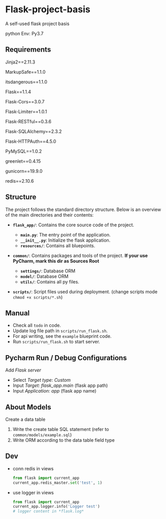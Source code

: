 # Flask-project-basis
A self-used flask project basis

python Env: Py3.7

## Requirements

Jinja2==2.11.3

MarkupSafe==1.1.0

itsdangerous==1.1.0

Flask==1.1.4

Flask-Cors==3.0.7

Flask-Limiter==1.0.1

Flask-RESTful==0.3.6

Flask-SQLAlchemy==2.3.2

Flask-HTTPAuth==4.5.0

PyMySQL==1.0.2

greenlet==0.4.15

gunicorn==19.9.0

redis==2.10.6


## Structure
The project follows the standard directory structure. Below is an overview of the main directories and their contents:

- **`flask_app/`**: Contains the core source code of the project.
    - **`main.py`**: The entry point of the application.
    - **`__init__.py`**: Initialize the flask application.
    - **`resources/`**: Contains all bluepoints.

- **`common/`**: Contains packages and tools of the project. **If your use PyCharm, mark this dir as Sources Root**
    - **`settings/`**: Database ORM
    - **`model/`**: Database ORM 
    - **`utils/`**: Contains all py files.

- **`scripts/`**: Script files used during deployment. (change scripts mode `chmod +x scripts/*.sh`)


## Manual
- Check all `todo` in code.
- Update log file path in `scripts/run_flask.sh`.
- For api writing, see the `example` blueprint code.
- Run `scripts/run_flask.sh` to start server.


## Pycharm Run / Debug Configurations
Add *Flask server*
- Select *Target type: Custom*
- Input *Target: flask_app.main* (flask app path)
- Input *Application: app* (flask app name)


## About Models
Create a data table
1. Write the create table SQL statement (refer to `common/models/example.sql`)
2. Write ORM according to the data table field type


## Dev
- conn redis in views
    ```python
    from flask import current_app
    current_app.redis_master.set('test', 1)
    ```

- use logger in views
    ```python
    from flask import current_app
    current_app.logger.info('Logger test')
    # logger content in *flask.log*
    ```
